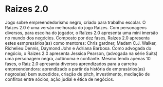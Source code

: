 # Raizes 2.0
Jogo sobre empreendedorismo negro, criado para trabalho escolar. 
O Raízes 2.0 é uma versão melhorada do jogo Raízes. 
Com personagens diversos, para escolha do jogador, o Raízes 2.0 apresenta uma mini imersão no mundo dos negócios. Composto por dez fases, Raízes 2.0 apresenta estes esmpresários(as) como mentores: Chris gardner, Madam C.J. Walker, Richelieu Dennis, Daymond John e Adriana Barbosa.
Como advogada do negócio, o Raizes 2.0 apresenta Jessica Pearson, (advogada na série Suits) uma personagem negra, autônoma e confiante. 
Mesmo tendo apenas 10 fases, o Raíz 2.0 apresanta diversos aprendizados para a carreira empreendendora: aprendizado a partir da história de emprasários(as) negros(as) bem sucedidos, criação de pitch, investimento, mediação de conflitos entre sócios, ação judial e ética de negócios. 

